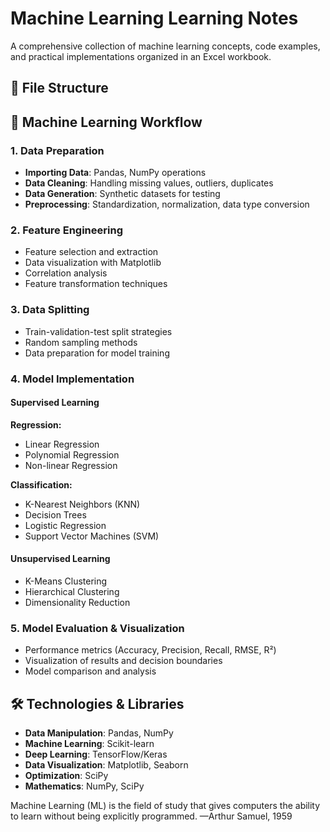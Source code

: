 # Machine Learning Learning Notes

A comprehensive collection of machine learning concepts, code examples, and practical implementations organized in an Excel workbook.

## 📁 File Structure

## 🚀 Machine Learning Workflow

### 1. Data Preparation 
- **Importing Data**: Pandas, NumPy operations
- **Data Cleaning**: Handling missing values, outliers, duplicates
- **Data Generation**: Synthetic datasets for testing
- **Preprocessing**: Standardization, normalization, data type conversion

### 2. Feature Engineering 
- Feature selection and extraction
- Data visualization with Matplotlib
- Correlation analysis
- Feature transformation techniques

### 3. Data Splitting 
- Train-validation-test split strategies
- Random sampling methods
- Data preparation for model training

### 4. Model Implementation

#### Supervised Learning
**Regression:**
- Linear Regression
- Polynomial Regression
- Non-linear Regression

**Classification:**
- K-Nearest Neighbors (KNN)
- Decision Trees
- Logistic Regression
- Support Vector Machines (SVM)


#### Unsupervised Learning
- K-Means Clustering
- Hierarchical Clustering
- Dimensionality Reduction


### 5. Model Evaluation & Visualization
- Performance metrics (Accuracy, Precision, Recall, RMSE, R²)
- Visualization of results and decision boundaries
- Model comparison and analysis

## 🛠️ Technologies & Libraries

- **Data Manipulation**: Pandas, NumPy
- **Machine Learning**: Scikit-learn
- **Deep Learning**: TensorFlow/Keras
- **Data Visualization**: Matplotlib, Seaborn
- **Optimization**: SciPy
- **Mathematics**: NumPy, SciPy

Machine Learning (ML) is the field of study that gives computers the ability to learn without being explicitly programmed. —Arthur Samuel, 1959